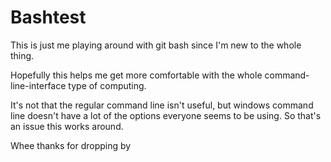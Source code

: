 # Bashtest

This is just me playing around with git bash since I'm new to the whole thing. 

Hopefully this helps me get more comfortable with the whole command-line-interface type of computing.

It's not that the regular command line isn't useful, but windows command line doesn't have a lot of the options everyone seems to be using. So that's an issue this works around. 

Whee thanks for dropping by


